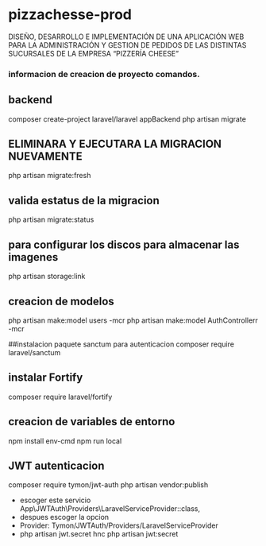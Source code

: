 # pizzachesse-prod
DISEÑO, DESARROLLO E IMPLEMENTACIÓN DE UNA APLICACIÓN WEB  PARA LA ADMINISTRACIÓN Y GESTION DE PEDIDOS DE LAS DISTINTAS  SUCURSALES DE LA EMPRESA “PIZZERÍA CHEESE”



### informacion de creacion de proyecto comandos.
## backend 
composer create-project laravel/laravel appBackend
php artisan migrate

## ELIMINARA Y EJECUTARA LA MIGRACION NUEVAMENTE
php artisan migrate:fresh

## valida estatus de la migracion
php artisan migrate:status

## para configurar los discos para almacenar las imagenes 
php artisan storage:link

## creacion de modelos 
php artisan make:model users -mcr
php artisan make:model AuthControllerr -mcr

##instalacion paquete sanctum para autenticacion
composer require laravel/sanctum

##  instalar Fortify 
composer require laravel/fortify

## creacion de variables de entorno
npm install env-cmd
npm run local

## JWT autenticacion
composer require tymon/jwt-auth
php artisan vendor:publish
- escoger este servicio App\JWTAuth\Providers\LaravelServiceProvider::class,
- despues escoger la opcion 
- Provider: Tymon/JWTAuth/Providers/LaravelServiceProvider
- php artisan jwt.secret
hnc
php artisan jwt:secret
